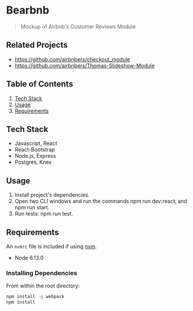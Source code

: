 # Bearbnb

> Mockup of Airbnb's Customer Reviews Module

## Related Projects

- https://github.com/airbnbers/checkout_module
- https://github.com/airbnbers/Thomas-Slideshow-Module

## Table of Contents

1. [Tech Stack](#tech-stack)
1. [Usage](#Usage)
1. [Requirements](#requirements)

## Tech Stack

- Javascript, React 
- React-Bootstrap
- Node.js, Express
- Postgres, Knex

## Usage

1. Install project's dependencies.
2. Open two CLI windows and run the commands npm run dev:react, and npm run start.
3. Run tests: npm run test.

## Requirements

An `nvmrc` file is included if using [nvm](https://github.com/creationix/nvm).

- Node 6.13.0



### Installing Dependencies

From within the root directory:

```sh
npm install -g webpack
npm install
```
